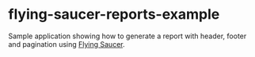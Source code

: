 # flying-saucer-reports-example
Sample application showing how to generate a report with header, footer and pagination using [Flying Saucer](http://flyingsaucerproject.github.io/flyingsaucer/r8/guide/users-guide-R8.html).

